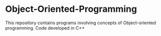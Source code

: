 # Object-Oriented-Programming
This repository contains programs involving concepts of Object-oriented programming. Code developed in C++
